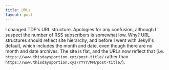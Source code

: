 ```yaml
---
title: URLs
layout: post
---
```


I changed TDP's URL structure. Apologies for any confusion, although I suspect the number of RSS subscribers is somewhat low. Why? URL structures should reflect site hierarchy, and before I went with Jekyll's default, which includes the month and date, even though there are no month and date archives. The site is flat, and the URLs now reflect that (i.e. `https://www.thisdaysportion.xyz/post-title/` rather than `https://www.thisdaysportion.xyz/YYYY/MM/post-title/`).
